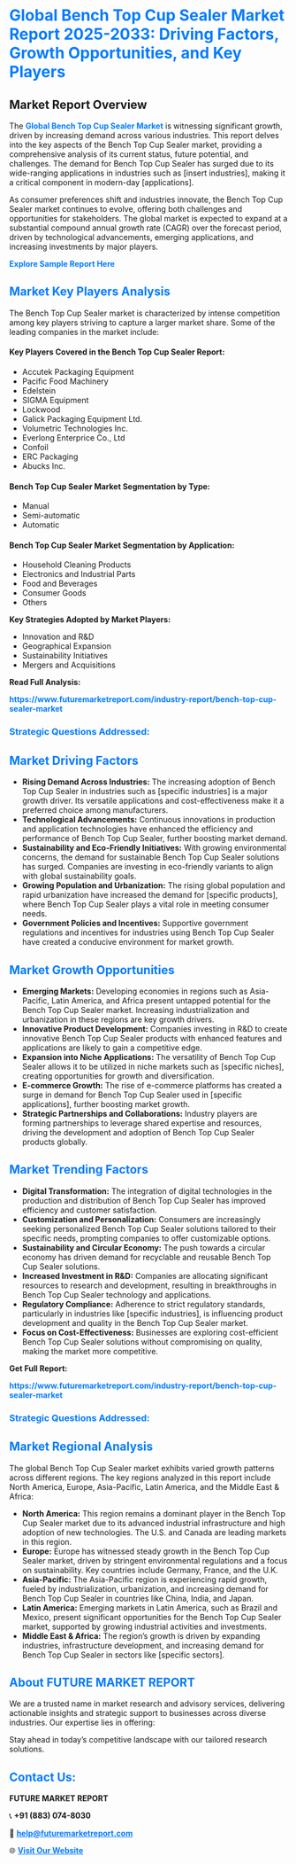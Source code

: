 <h1 style="color: #007BFF;">Global Bench Top Cup Sealer Market Report 2025-2033: Driving Factors, Growth Opportunities, and Key Players</h1>

<section id="overview">
<h2>Market Report Overview</h2>
<p>The <a href="https://www.futuremarketreport.com/industry-report/bench-top-cup-sealer-market" style="color: #007BFF; text-decoration: none;"><strong>Global Bench Top Cup Sealer Market</strong></a> is witnessing significant growth, driven by increasing demand across various industries. This report delves into the key aspects of the Bench Top Cup Sealer market, providing a comprehensive analysis of its current status, future potential, and challenges. The demand for Bench Top Cup Sealer has surged due to its wide-ranging applications in industries such as [insert industries], making it a critical component in modern-day [applications].</p>
<p>As consumer preferences shift and industries innovate, the Bench Top Cup Sealer market continues to evolve, offering both challenges and opportunities for stakeholders. The global market is expected to expand at a substantial compound annual growth rate (CAGR) over the forecast period, driven by technological advancements, emerging applications, and increasing investments by major players.</p>
</section>

<section id="overview">
<p><a href="https://www.futuremarketreport.com/request-sample/reportId=55999" style="color: #007BFF; text-decoration: none;"><strong>Explore Sample Report Here</strong></a></p>
</section>

<section id="key-players">
<h2 style="color: #007BFF;">Market Key Players Analysis</h2>
<p>The Bench Top Cup Sealer market is characterized by intense competition among key players striving to capture a larger market share. Some of the leading companies in the market include:</p>
<h4>Key Players Covered in the Bench Top Cup Sealer Report:</h4>
<ul><li>Accutek Packaging Equipment</li><li>Pacific Food Machinery</li><li>Edelstein</li><li>SIGMA Equipment</li><li>Lockwood</li><li>Galick Packaging Equipment Ltd.</li><li>Volumetric Technologies Inc.</li><li>Everlong Enterprice Co., Ltd</li><li>Confoil</li><li>ERC Packaging</li><li>Abucks Inc.</li></ul>
<h4>Bench Top Cup Sealer Market Segmentation by Type:</h4>
<ul><li>Manual</li><li>Semi-automatic</li><li>Automatic</li></ul>

<h4>Bench Top Cup Sealer Market Segmentation by Application:</h4>
<ul><li>Household Cleaning Products</li><li>Electronics and Industrial Parts</li><li>Food and Beverages</li><li>Consumer Goods</li><li>Others</li></ul>
<p><strong>Key Strategies Adopted by Market Players:</strong></p>
<ul>
<li>Innovation and R&D</li>
<li>Geographical Expansion</li>
<li>Sustainability Initiatives</li>
<li>Mergers and Acquisitions</li>
</ul>
</section>

<section>
<p><strong>Read Full Analysis: </strong></p><a href="https://www.futuremarketreport.com/industry-report/bench-top-cup-sealer-market" style="color: #007BFF; text-decoration: none;"><strong>https://www.futuremarketreport.com/industry-report/bench-top-cup-sealer-market</strong></a>
<h3 style="color: #007BFF;">Strategic Questions Addressed:</h3>
</section>

<section id="driving-factors">
<h2 style="color: #007BFF;">Market Driving Factors</h2>
<ul>
<li><strong>Rising Demand Across Industries:</strong> The increasing adoption of Bench Top Cup Sealer in industries such as [specific industries] is a major growth driver. Its versatile applications and cost-effectiveness make it a preferred choice among manufacturers.</li>
<li><strong>Technological Advancements:</strong> Continuous innovations in production and application technologies have enhanced the efficiency and performance of Bench Top Cup Sealer, further boosting market demand.</li>
<li><strong>Sustainability and Eco-Friendly Initiatives:</strong> With growing environmental concerns, the demand for sustainable Bench Top Cup Sealer solutions has surged. Companies are investing in eco-friendly variants to align with global sustainability goals.</li>
<li><strong>Growing Population and Urbanization:</strong> The rising global population and rapid urbanization have increased the demand for [specific products], where Bench Top Cup Sealer plays a vital role in meeting consumer needs.</li>
<li><strong>Government Policies and Incentives:</strong> Supportive government regulations and incentives for industries using Bench Top Cup Sealer have created a conducive environment for market growth.</li>
</ul>
</section>

<section id="growth-opportunities">
<h2 style="color: #007BFF;">Market Growth Opportunities</h2>
<ul>
<li><strong>Emerging Markets:</strong> Developing economies in regions such as Asia-Pacific, Latin America, and Africa present untapped potential for the Bench Top Cup Sealer market. Increasing industrialization and urbanization in these regions are key growth drivers.</li>
<li><strong>Innovative Product Development:</strong> Companies investing in R&D to create innovative Bench Top Cup Sealer products with enhanced features and applications are likely to gain a competitive edge.</li>
<li><strong>Expansion into Niche Applications:</strong> The versatility of Bench Top Cup Sealer allows it to be utilized in niche markets such as [specific niches], creating opportunities for growth and diversification.</li>
<li><strong>E-commerce Growth:</strong> The rise of e-commerce platforms has created a surge in demand for Bench Top Cup Sealer used in [specific applications], further boosting market growth.</li>
<li><strong>Strategic Partnerships and Collaborations:</strong> Industry players are forming partnerships to leverage shared expertise and resources, driving the development and adoption of Bench Top Cup Sealer products globally.</li>
</ul>
</section>

<section id="trending-factors">
<h2 style="color: #007BFF;">Market Trending Factors</h2>
<ul>
<li><strong>Digital Transformation:</strong> The integration of digital technologies in the production and distribution of Bench Top Cup Sealer has improved efficiency and customer satisfaction.</li>
<li><strong>Customization and Personalization:</strong> Consumers are increasingly seeking personalized Bench Top Cup Sealer solutions tailored to their specific needs, prompting companies to offer customizable options.</li>
<li><strong>Sustainability and Circular Economy:</strong> The push towards a circular economy has driven demand for recyclable and reusable Bench Top Cup Sealer solutions.</li>
<li><strong>Increased Investment in R&D:</strong> Companies are allocating significant resources to research and development, resulting in breakthroughs in Bench Top Cup Sealer technology and applications.</li>
<li><strong>Regulatory Compliance:</strong> Adherence to strict regulatory standards, particularly in industries like [specific industries], is influencing product development and quality in the Bench Top Cup Sealer market.</li>
<li><strong>Focus on Cost-Effectiveness:</strong> Businesses are exploring cost-efficient Bench Top Cup Sealer solutions without compromising on quality, making the market more competitive.</li>
</ul>
</section>

<section>
<p><strong>Get Full Report: </strong></p><a href="https://www.futuremarketreport.com/industry-report/bench-top-cup-sealer-market" style="color: #007BFF; text-decoration: none;"><strong>https://www.futuremarketreport.com/industry-report/bench-top-cup-sealer-market</strong></a>
<h3 style="color: #007BFF;">Strategic Questions Addressed:</h3>
</section>


<section id="regional-analysis">
<h2 style="color: #007BFF;">Market Regional Analysis</h2>
<p>The global Bench Top Cup Sealer market exhibits varied growth patterns across different regions. The key regions analyzed in this report include North America, Europe, Asia-Pacific, Latin America, and the Middle East & Africa:</p>
<ul>
<li><strong>North America:</strong> This region remains a dominant player in the Bench Top Cup Sealer market due to its advanced industrial infrastructure and high adoption of new technologies. The U.S. and Canada are leading markets in this region.</li>
<li><strong>Europe:</strong> Europe has witnessed steady growth in the Bench Top Cup Sealer market, driven by stringent environmental regulations and a focus on sustainability. Key countries include Germany, France, and the U.K.</li>
<li><strong>Asia-Pacific:</strong> The Asia-Pacific region is experiencing rapid growth, fueled by industrialization, urbanization, and increasing demand for Bench Top Cup Sealer in countries like China, India, and Japan.</li>
<li><strong>Latin America:</strong> Emerging markets in Latin America, such as Brazil and Mexico, present significant opportunities for the Bench Top Cup Sealer market, supported by growing industrial activities and investments.</li>
<li><strong>Middle East & Africa:</strong> The region’s growth is driven by expanding industries, infrastructure development, and increasing demand for Bench Top Cup Sealer in sectors like [specific sectors].</li>
</ul>
</section>

<footer>
<h2 style="color: #007BFF;">About FUTURE MARKET REPORT</h2>
<p>We are a trusted name in market research and advisory services, delivering actionable insights and strategic support to businesses across diverse industries. Our expertise lies in offering:</p>

<p>Stay ahead in today’s competitive landscape with our tailored research solutions.</p>

<h2 style="color: #007BFF;">Contact Us:</h2>
<p><strong>FUTURE MARKET REPORT</strong></p>
<p>📞 <strong>+91 (883) 074-8030</strong></p>
<p>📧 <strong><a href="mailto:help@futuremarketreport.com" style="color: #007BFF;">help@futuremarketreport.com</a></strong></p>
<p>🌐 <strong><a href="https://www.futuremarketreport.com/" style="color: #007BFF;">Visit Our Website</a></strong></p>
</footer>
